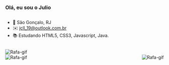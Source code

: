 ###                                      Olá, eu sou o Julio

##

- 📍 São Gonçalo, RJ
- ✉️ jcll_19@outlook.com.br
- 📚 Estudando HTML5, CSS3, Javascript, Java.

##
<img align="left" alt="Rafa-gif" src="https://media.discordapp.net/attachments/719718722591522827/960339371784040459/XqyL.gif"> <br>
<img align="middle" alt="Rafa-gif" src="https://media.discordapp.net/attachments/719718722591522827/960339371784040459/XqyL.gif">
<img align="right" alt="Rafa-gif" src="https://media.discordapp.net/attachments/719718722591522827/960339371784040459/XqyL.gif"> 
